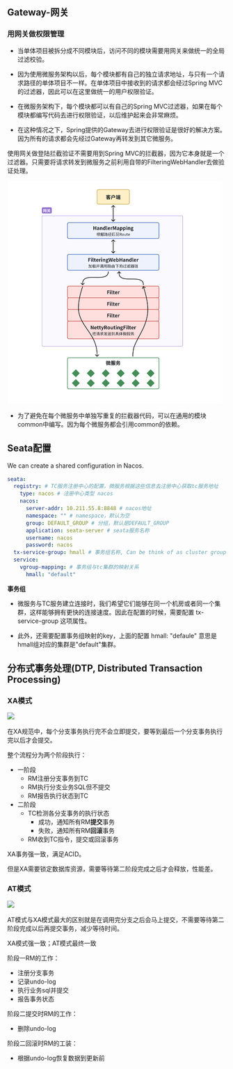 ## Gateway-网关

### 用网关做权限管理

- 当单体项目被拆分成不同模块后，访问不同的模块需要用网关来做统一的全局过滤校验。

- 因为使用微服务架构以后，每个模块都有自己的独立请求地址，与只有一个请求路径的单体项目不一样。在单体项目中接收到的请求都会经过Spring MVC的过滤器，因此可以在这里做统一的用户权限验证。
- 在微服务架构下，每个模块都可以有自己的Spring MVC过滤器，如果在每个模块都编写代码去进行权限验证，以后维护起来会非常麻烦。
- 在这种情况之下，Spring提供的Gateway去进行权限验证是很好的解决方案。因为所有的请求都会先经过Gateway再转发到其它微服务。



使用网关做登陆拦截验证不需要用到Spring MVC的拦截器，因为它本身就是一个过滤器。只需要将请求转发到微服务之前利用自带的FilteringWebHandler去做验证处理。

<img src="./Spring-Cloud-img/网关过滤转发流程.png" style="zoom:50%;" />

- 为了避免在每个微服务中单独写重复的拦截器代码，可以在通用的模块common中编写。因为每个微服务都会引用common的依赖。



## Seata配置

We can create a shared configuration in Nacos.

```yaml
seata:
  registry: # TC服务注册中心的配置，微服务根据这些信息去注册中心获取tc服务地址
    type: nacos # 注册中心类型 nacos
    nacos:
      server-addr: 10.211.55.8:8848 # nacos地址
      namespace: "" # namespace，默认为空
      group: DEFAULT_GROUP # 分组，默认是DEFAULT_GROUP
      application: seata-server # seata服务名称
      username: nacos
      password: nacos
  tx-service-group: hmall # 事务组名称, Can be think of as cluster group
  service:
    vgroup-mapping: # 事务组与tc集群的映射关系
      hmall: "default"
```



**事务组**

- 微服务与TC服务建立连接时，我们希望它们能够在同一个机房或者同一个集群，这样能够拥有更快的连接速度。因此在配置的时候，需要配置 tx-service-group 这项属性。

- 此外，还需要配置事务组映射的key，上面的配置 hmall: "defaule" 意思是hmall组对应的集群是"default"集群。



## 分布式事务处理(DTP, Distributed Transaction Processing)

### XA模式

<img src="/Users/fengyingcong/Desktop/Java/Note/Spring-Cloud-note/Spring-Cloud-img/XA规范流程图.jpeg" style="zoom: auto;" />



在XA规范中，每个分支事务执行完不会立即提交，要等到最后一个分支事务执行完以后才会提交。

整个流程分为两个阶段执行：

- 一阶段
  - RM注册分支事务到TC
  - RM执行分支业务SQL但不提交
  - RM报告执行状态到TC
- 二阶段
  - TC检测各分支事务的执行状态
    - 成功，通知所有RM**提交**事务
    - 失败，通知所有RM**回滚**事务
  - RM收到TC指令，提交或回滚事务



XA事务强一致，满足ACID。

但是XA需要锁定数据库资源，需要等待第二阶段完成之后才会释放，性能差。



### AT模式

![](/Users/fengyingcong/Desktop/Java/Note/Spring-Cloud-note/Spring-Cloud-img/AT模式流程图.png)

AT模式与XA模式最大的区别就是在调用完分支之后会马上提交，不需要等待第二阶段完成以后再提交事务，减少等待时间。

XA模式强一致；AT模式最终一致



阶段一RM的工作：

- 注册分支事务
- 记录undo-log
- 执行业务sql并提交
- 报告事务状态

阶段二提交时RM的工作：

- 删除undo-log

阶段二回滚时RM的工装：

- 根据undo-log恢复数据到更新前